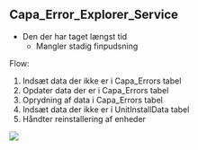 ## Capa_Error_Explorer_Service

- Den der har taget længst tid
	- Mangler stadig finpudsning

Flow:
1. Indsæt data der ikke er i Capa_Errors tabel
2. Opdater data der er i Capa_Errors tabel
3. Oprydning af data i Capa_Errors tabel
4. Indsæt data der ikke er i UnitInstallData tabel
5. Håndter reinstallering af enheder

<img src="{{asset_folder}}/Capa_Error_Explorer_Service.png" data-autoplay>
